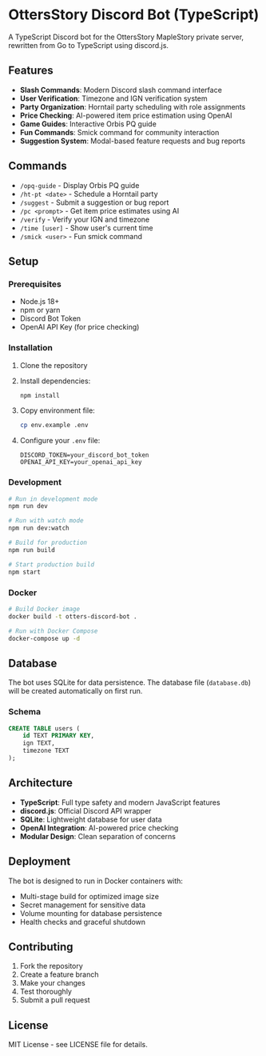 # OttersStory Discord Bot (TypeScript)

A TypeScript Discord bot for the OttersStory MapleStory private server, rewritten from Go to TypeScript using discord.js.

## Features

- **Slash Commands**: Modern Discord slash command interface
- **User Verification**: Timezone and IGN verification system
- **Party Organization**: Horntail party scheduling with role assignments
- **Price Checking**: AI-powered item price estimation using OpenAI
- **Game Guides**: Interactive Orbis PQ guide
- **Fun Commands**: Smick command for community interaction
- **Suggestion System**: Modal-based feature requests and bug reports

## Commands

- `/opq-guide` - Display Orbis PQ guide
- `/ht-pt <date>` - Schedule a Horntail party
- `/suggest` - Submit a suggestion or bug report
- `/pc <prompt>` - Get item price estimates using AI
- `/verify` - Verify your IGN and timezone
- `/time [user]` - Show user's current time
- `/smick <user>` - Fun smick command

## Setup

### Prerequisites

- Node.js 18+
- npm or yarn
- Discord Bot Token
- OpenAI API Key (for price checking)

### Installation

1. Clone the repository
2. Install dependencies:

   ```bash
   npm install
   ```

3. Copy environment file:

   ```bash
   cp env.example .env
   ```

4. Configure your `.env` file:
   ```
   DISCORD_TOKEN=your_discord_bot_token
   OPENAI_API_KEY=your_openai_api_key
   ```

### Development

```bash
# Run in development mode
npm run dev

# Run with watch mode
npm run dev:watch

# Build for production
npm run build

# Start production build
npm start
```

### Docker

```bash
# Build Docker image
docker build -t otters-discord-bot .

# Run with Docker Compose
docker-compose up -d
```

## Database

The bot uses SQLite for data persistence. The database file (`database.db`) will be created automatically on first run.

### Schema

```sql
CREATE TABLE users (
    id TEXT PRIMARY KEY,
    ign TEXT,
    timezone TEXT
);
```

## Architecture

- **TypeScript**: Full type safety and modern JavaScript features
- **discord.js**: Official Discord API wrapper
- **SQLite**: Lightweight database for user data
- **OpenAI Integration**: AI-powered price checking
- **Modular Design**: Clean separation of concerns

## Deployment

The bot is designed to run in Docker containers with:

- Multi-stage build for optimized image size
- Secret management for sensitive data
- Volume mounting for database persistence
- Health checks and graceful shutdown

## Contributing

1. Fork the repository
2. Create a feature branch
3. Make your changes
4. Test thoroughly
5. Submit a pull request

## License

MIT License - see LICENSE file for details.
